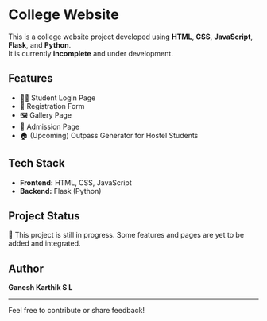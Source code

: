 # College Website

This is a college website project developed using **HTML**, **CSS**, **JavaScript**, **Flask**, and **Python**.  
It is currently **incomplete** and under development.

## Features

- 🧑‍🎓 Student Login Page  
- 📝 Registration Form  
- 🖼️ Gallery Page  
- 🏫 Admission Page  
- 🏠 (Upcoming) Outpass Generator for Hostel Students  

## Tech Stack

- **Frontend:** HTML, CSS, JavaScript  
- **Backend:** Flask (Python)  

## Project Status

🚧 This project is still in progress. Some features and pages are yet to be added and integrated.  

## Author

**Ganesh Karthik S L**

---

Feel free to contribute or share feedback!
